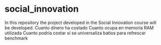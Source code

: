 # social_innovation
In this repository the project developed in the Social Innovation course will be developed.
Cuanto dinero ha costado 
Cuanto ocupa en memoria
RAM utilizada
Cuanto podría costar sí se universaliza
batios para refrescar
benchmark 
